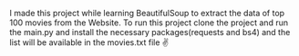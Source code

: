 I made this project while learning BeautifulSoup to extract the data of top 100 movies from the Website. 
To run this project clone the project and run the main.py and install the necessary packages(requests and bs4) and the list will be available in the movies.txt file ✌️
